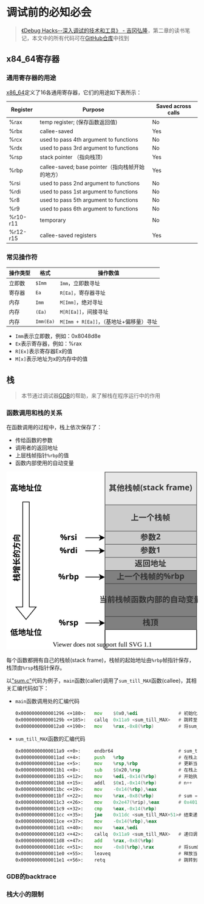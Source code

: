 # 调试前的必知必会

> [《Debug Hacks--深入调试的技术和工具》 - 吉冈弘隆](https://1drv.ms/b/s!AkcJSyT7tq80clf1-pjOCricrUs?e=xIJL0b)，第二章的读书笔记，本文中的所有代码可在[GitHub仓库](https://github.com/LittleBee1024/learning_book/tree/main/docs/booknotes/debug_hacks/basic/code)中找到

## x84_64寄存器

### 通用寄存器的用途

[x86_64](http://6.s081.scripts.mit.edu/sp18/x86-64-architecture-guide.html)定义了16各通用寄存器，它们的用途如下表所示：

Register | Purpose                                        | Saved across calls
---      | ---                                            | ---
%rax     | temp register; (保存函数返回值)                 | No
%rbx     | callee-saved                                   | Yes
%rcx     | used to pass 4th argument to functions         | No
%rdx     | used to pass 3rd argument to functions         | No
%rsp     | stack pointer （指向栈顶）                      | Yes
%rbp     | callee-saved; base pointer（指向栈帧开始的地方） | Yes
%rsi     | used to pass 2nd argument to functions         | No
%rdi     | used to pass 1st argument to functions         | No
%r8      | used to pass 5th argument to functions         | No
%r9      | used to pass 6th argument to functions         | No
%r10-r11 | temporary                                      | No
%r12-r15 | callee-saved registers                         | Yes

### 常见操作符

操作类型 | 格式      | 操作数值
---     | ---       | ---
立即数   | `$Imm`    | `Imm`，立即数寻址
寄存器   | `Ea`      | `R[Ea]`，寄存器寻址
内存     | `Imm`     | `M[Imm]`，绝对寻址
内存     | `(Ea)`    | `M[R[Ea]]`，间接寻址
内存     | `Imm(Ea)` | `M[Imm + R[Ea]]`，（基地址+偏移量）寻址

* `Imm`表示立即数，例如：0x8048d8e
* `Ex`表示寄存器，例如：%rax
* `R[Ex]`表示寄存器Ex的值
* `M[x]`表示地址为x的内存中的值

## 栈

> 本节通过调试器[GDB](../../../demos/gdb/README.md)的帮助，来了解栈在程序运行中的作用

### 函数调用和栈的关系

在函数调用的过程中，栈上依次保存了：

* 传给函数的参数
* 调用者的返回地址
* 上层栈帧指针`%rbp`的值
* 函数内部使用的自动变量

![frame](./images/frame.svg)

每个函数都拥有自己的栈帧(stack frame)，栈帧的起始地址由`%rbp`帧指针保存，栈顶由`%rsp`栈指针保存。

以["sum.c"](./code/stack/sum.c)代码为例子，`main`函数(caller)调用了`sum_till_MAX`函数(callee)，其相关汇编代码如下：

* `main`函数调用处的汇编代码
    ```asm
    0x0000000000001296 <+180>:   mov    $0x0,%edi               # 初始化参数1的值为0
    0x000000000000129b <+185>:   callq  0x11a9 <sum_till_MAX>   # 跳转至sum_till_MAX，其地址为0x11a9
    0x00000000000012a0 <+190>:   mov    %rax,-0x8(%rbp)         # 将sum_till_MAX返回的结果存到：M[%rbp-0x8]
    ```

* `sum_till_MAX`函数的汇编代码
    ```asm
    0x00000000000011a9 <+0>:     endbr64                        # sum_till_MAX的起始地址为0x11a9
    0x00000000000011ad <+4>:     push   %rbp                    # 在栈上保存上层栈帧的地址(存于%rbp)的值
    0x00000000000011ae <+5>:     mov    %rsp,%rbp               # 更新当前栈帧地址(栈顶地址%rsp)到栈指针%rbp
    0x00000000000011b1 <+8>:     sub    $0x20,%rsp              # 在栈上分配用于保存自动变量的空间(栈按照地址减小的方向增长)
    0x00000000000011b5 <+12>:    mov    %edi,-0x14(%rbp)        # 开始执行sum_till_MAX
    0x00000000000011b8 <+15>:    addl   $0x1,-0x14(%rbp)        # n++
    0x00000000000011bc <+19>:    mov    -0x14(%rbp),%eax
    0x00000000000011bf <+22>:    mov    %rax,-0x8(%rbp)         # sum = n, M[%rbp0-0x8]存了sum的值
    0x00000000000011c3 <+26>:    mov    0x2e47(%rip),%eax       # 0x4010 <max_addend>
    0x00000000000011c9 <+32>:    cmp    %eax,-0x14(%rbp)
    0x00000000000011cc <+35>:    jae    0x11dc <sum_till_MAX+51># 结束递归
    0x00000000000011ce <+37>:    mov    -0x14(%rbp),%eax
    0x00000000000011d1 <+40>:    mov    %eax,%edi
    0x00000000000011d3 <+42>:    callq  0x11a9 <sum_till_MAX>   # 递归调用sum_till_MAX
    0x00000000000011d8 <+47>:    add    %rax,-0x8(%rbp)
    0x00000000000011dc <+51>:    mov    -0x8(%rbp),%rax         # 将sum的值通过%rax返回
    0x00000000000011e0 <+55>:    leaveq                         # 释放当前栈，更新%rbp的值到上一栈帧
    0x00000000000011e1 <+56>:    retq                           # 跳转到栈中的返回地址
    ```

### GDB的backtrace


### 栈大小的限制


